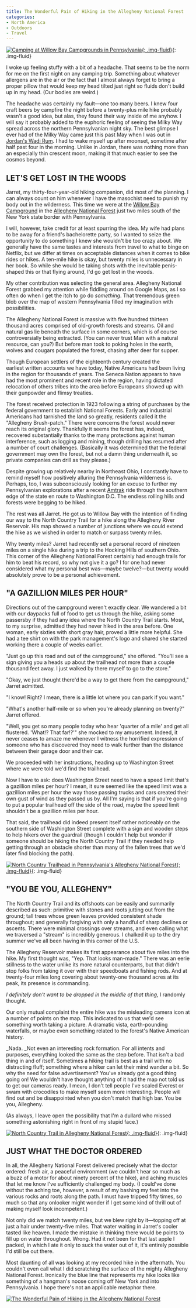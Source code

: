 ```yaml
---
title: The Wonderful Pain of Hiking in the Allegheny National Forest
categories:
- North America
- Outdoors
- Travel
---
```


[![Camping at Willow Bay Campgrounds in Pennsylvania](https://withoutapath.com/wp-content/uploads/2016/08/Camping-at-Willow-Bay-Campgrounds-in-Pennsylvania.jpg){: .img-fluid}](https://withoutapath.com/wp-content/uploads/2016/08/Camping-at-Willow-Bay-Campgrounds-in-Pennsylvania.jpg){: .img-fluid}

I woke up feeling stuffy with a bit of a headache. That seems to be the norm for me on the first night on any camping trip. Something about whatever allergens are in the air or the fact that I almost always forget to bring a proper pillow that would keep my head tilted just right so fluids don't build up in my head. (Our bodies are weird.)<!-- more -->

The headache was certainly my fault—one too many beers. I knew four craft beers by campfire the night before a twenty-plus mile hike probably wasn't a good idea, but alas, they found their way inside of me anyhow. I will say it probably added to the euphoric feeling of seeing the Milky Way spread across the northern Pennsylvanian night sky. The best glimpse I ever had of the Milky Way came just this past May when I was out in [Jordan's Wadi Rum](https://withoutapath.com/ultimate-jordan-travel-video/). I had to wake myself up after moonset, sometime after half past four in the morning. Unlike in Jordan, there was nothing more than an especially thin crescent moon, making it that much easier to see the cosmos beyond.

## LET'S GET LOST IN THE WOODS

Jarret, my thirty-four-year-old hiking companion, did most of the planning. I can always count on him whenever I have the masochist need to punish my body out in the wilderness. This time we were at the [Willow Bay Campground](http://www.alleghenysite.com/cabins/willow-bay) in the [Allegheny National Forest](http://www.fs.usda.gov/allegheny/) just two miles south of the New York state border with Pennsylvania.

I will, however, take credit for at least spurring the idea. My wife had plans to be away for a friend's bachelorette party, so I wanted to seize the opportunity to do something I knew she wouldn't be too crazy about. We generally have the same tastes and interests from travel to what to binge on Netflix, but we differ at times on acceptable distances when it comes to bike rides or hikes. A ten-mile hike is okay, but twenty miles is unnecessary in her book. So while she would be taking shots with the inevitable penis-shaped this or that flying around, I'd go get lost in the woods.

My other contribution was selecting the general area. Allegheny National Forest grabbed my attention while fiddling around on Google Maps, as I so often do when I get the itch to go do _something_. That tremendous green blob over the map of western Pennsylvania filled my imagination with possibilities.

The Allegheny National Forest is massive with five hundred thirteen thousand acres comprised of old-growth forests and streams. Oil and natural gas lie beneath the surface in some corners, which is of course controversially being extracted. (You can never trust Man with a natural resource, can you?) But before man took to poking holes in the earth, wolves and cougars populated the forest, chasing after deer for supper.

Though European settlers of the eighteenth century created the earliest written accounts we have today, Native Americans had been living in the region for thousands of years. The Seneca Nation appears to have had the most prominent and recent role in the region, having dictated relocation of others tribes into the area before Europeans showed up with their gunpowder and flimsy treaties.

The forest received protection in 1923 following a string of purchases by the federal government to establish National Forests. Early and industrial Americans had tarnished the land so greatly, residents called it the "Allegheny Brush-patch." There were concerns the forest would never reach its original glory. Thankfully it seems the forest has, indeed, recovered substantially thanks to the many protections against human interference, such as logging and mining, though drilling has resumed after a number of court challenges. (Basically it was determined that the federal government may own the forest, but not a damn thing underneath it, so private companies can drill as they please.)

Despite growing up relatively nearby in Northeast Ohio, I constantly have to remind myself how positively alluring the Pennsylvania wilderness is. Perhaps, too, I was subconsciously looking for an excuse to further my Pennsylvanian explorations after a recent [Amtrak](https://www.amtrak.com/home) ride through the southern edge of the state en route to Washington D.C. The endless rolling hills and forests were begging to be hiked.

The rest was all Jarret. He got us to Willow Bay with the intention of finding our way to the North Country Trail for a hike along the Allegheny River Reservoir. His map showed a number of junctions where we could extend the hike as we wished in order to match or surpass twenty miles.

Why twenty miles? Jarret had recently set a personal record of nineteen miles on a single hike during a trip to the Hocking Hills of southern Ohio. This corner of the Allegheny National Forest certainly had enough trails for him to beat his record, so why not give it a go? I for one had never considered what my personal best was—maybe twelve?—but twenty would absolutely prove to be a personal achievement.

## "A GAZILLION MILES PER HOUR"

Directions out of the campground weren't exactly clear. We wandered a bit with our daypacks full of food to get us through the hike, asking some passersby if they had any idea where the North Country Trail starts. Most, to my surprise, admitted they had never hiked in the area before. One woman, early sixties with short gray hair, proved a little more helpful. She had a tee shirt on with the park management's logo and shared she started working there a couple of weeks earlier.

"Just go up this road and out of the campground," she offered. "You'll see a sign giving you a heads up about the trailhead not more than a couple thousand feet away. I just walked by there myself to go to the store."

"Okay, we just thought there'd be a way to get there from the campground," Jarret admitted.

"I know! Right? I mean, there is a little lot where you can park if you want."

"What's another half-mile or so when you're already planning on twenty?" Jarret offered.

"Well, you get so many people today who hear 'quarter of a mile' and get all flustered. 'What!? That far!?'" she mocked to my amusement. Indeed, it never ceases to amaze me whenever I witness the horrified expression of someone who has discovered they need to walk further than the distance between their garage door and their car.

We proceeded with her instructions, heading up to Washington Street where we were told we'd find the trailhead.

Now I have to ask: does Washington Street need to have a speed limit that's a gazillion miles per hour? I mean, it sure seemed like the speed limit was a gazillion miles per hour the way those passing trucks and cars created their own gust of wind as they passed us by. All I'm saying is that if you're going to put a popular trailhead off the side of the road, maybe the speed limit shouldn't be a gazillion miles per hour.

That said, the trailhead did indeed present itself rather noticeably on the southern side of Washington Street complete with a sign and wooden steps to help hikers over the guardrail (though I couldn't help but wonder if someone should be hiking the North Country Trail if they needed help getting through an obstacle shorter than many of the fallen trees that we'd later find blocking the path).

[![North Country Trailhead in Pennsylvania's Allegheny National Forest](https://withoutapath.com/wp-content/uploads/2016/08/North-Country-Trailhead-in-Pennsylvanias-Allegheny-National-Forest.jpg){: .img-fluid}](https://withoutapath.com/wp-content/uploads/2016/08/North-Country-Trailhead-in-Pennsylvanias-Allegheny-National-Forest.jpg){: .img-fluid}

## "YOU BE YOU, ALLEGHENY"

The North Country Trail and its offshoots can be easily and summarily described as such: primitive with stones and roots jutting out from the ground; tall trees whose green leaves provided consistent shade throughout; and generally forgiving with only a handful of sharp declines or ascents. There were minimal crossings over streams, and even calling what we traversed a "stream" is incredibly generous. I chalked it up to the dry summer we've all been having in this corner of the U.S.

The Allegheny Reservoir makes its first appearance about five miles into the hike. My first thought was, "Yep. That looks man-made." There was an eerie stillness to the water unlike its more natural counterparts, but that didn't stop folks from taking it over with their speedboats and fishing rods. And at twenty-four miles long covering about twenty-one thousand acres at its peak, its presence is commanding.

_I definitely don't want to be dropped in the middle of that thing,_ I randomly thought.

Our only mutual complaint the entire hike was the misleading camera icon at a number of points on the map. This indicated to us that we'd see something worth taking a picture. A dramatic vista, earth-pounding waterfalls, or maybe even something related to the forest's Native American history.

_Nada. _Not even an interesting rock formation. For all intents and purposes, everything looked the same as the step before. That isn't a bad thing in and of itself. Sometimes a hiking trail is best as a trail with no distracting fluff; something where a hiker can let their mind wander a bit. So why the need for false advertisement? You've already got a good thing going on! We wouldn't have thought anything of it had the map not told us to get our cameras ready. I mean, I don't tell people I've scaled Everest or swam with crocodiles to make myself seem more interesting. People will find out and be disappointed when you don't match that high bar. You be you, Allegheny.

(As always, I leave open the possibility that I'm a dullard who missed something astonishing right in front of my stupid face.)

[![North Country Trail in Allegheny National Forest](https://withoutapath.com/wp-content/uploads/2016/08/North-Country-Trail-in-Allegheny-National-Forest.jpg){: .img-fluid}](https://withoutapath.com/wp-content/uploads/2016/08/North-Country-Trail-in-Allegheny-National-Forest.jpg){: .img-fluid}

## JUST WHAT THE DOCTOR ORDERED

In all, the Allegheny National Forest delivered precisely what the doctor ordered: fresh air, a peaceful environment (we couldn't hear so much as a buzz of a motor for about ninety percent of the hike), and aching muscles that let me know I've sufficiently challenged my body. (I could've done without the aching toe, however, a result of my bashing my feet into the various rocks and roots along the path. I must have tripped fifty times, so much so that any onlooker might wonder if I get some kind of thrill out of making myself look incompetent.)

Not only did we match twenty miles, but we blew right by it—topping off at just a hair under twenty-five miles. That water waiting in Jarret's cooler tasted like heaven. I made the mistake in thinking there would be points to fill up on water throughout. Wrong. Had it not been for that last apple I packed, in which I ate it only to suck the water out of it, it's entirely possible I'd still be out there.

Most daunting of all was looking at my recorded hike in the aftermath. You couldn't even call what I did scratching the surface of the mighty Allegheny National Forest. Ironically the blue line that represents my hike looks like something of a hangman's noose coming off New York and into Pennsylvania. I hope there's not an applicable metaphor there.

[![The Wonderful Pain of Hiking in the Allegheny National Forest](https://withoutapath.com/wp-content/uploads/2016/08/The-Wonderful-Pain-of-Hiking-in-the-Allegheny-National-Forest.png)](https://withoutapath.com/wp-content/uploads/2016/08/The-Wonderful-Pain-of-Hiking-in-the-Allegheny-National-Forest.png)
